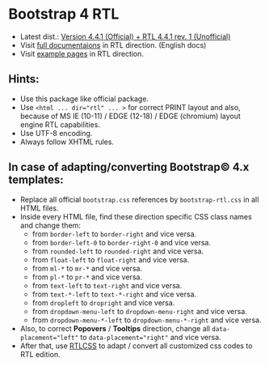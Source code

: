 # Bootstrap 4 RTL
- Latest dist.: [Version 4.4.1 (Official) + RTL 4.4.1 rev. 1 (Unofficial)](http://bootstrapper.ir/archive/bootstrap-4.4.1-plus-rtl-rev.1-dist.zip)
- Visit [full documentaions](http://docs.bootstrapper.ir/) in RTL direction. (English docs)
- Visit [example pages](http://example.bootstrapper.ir/) in RTL direction.

## Hints:
  - Use this package like official package.
  - Use `<html ... dir="rtl" ... >` for correct PRINT layout and also, because of MS IE (10-11) / EDGE (12-18) / EDGE (chromium) layout engine RTL capabilities.
  - Use UTF-8 encoding.
  - Always follow XHTML rules.
  
## In case of adapting/converting Bootstrap&copy; 4.x templates:
  - Replace all official `bootstrap.css` references by `bootstrap-rtl.css` in all HTML files.
  - Inside every HTML file, find these direction specific CSS class names and change them:
    - from `border-left` to `border-right` and vice versa.
    - from `border-left-0` to `border-right-0` and vice versa.
    - from `rounded-left` to `rounded-right` and vice versa.
    - from `float-left` to `float-right` and vice versa.
    - from `ml-*` to `mr-*` and vice versa.
    - from `pl-*` to `pr-*` and vice versa.
    - from `text-left` to `text-right` and vice versa.
    - from `text-*-left` to `text-*-right` and vice versa.
    - from `dropleft` to `dropright` and vice versa.
    - from `dropdown-menu-left` to `dropdown-menu-right` and vice versa.
    - from `dropdown-menu-*-left` to `dropdown-menu-*-right` and vice versa.
  - Also, to correct **Popovers** / **Tooltips** direction, change all `data-placement="left"` to `data-placement="right"` and vice versa.
  - After that, use [RTLCSS](https://rtlcss.com/playground/) to adapt / convert all customized css codes to RTL edition.